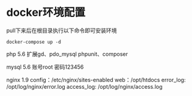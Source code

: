 # docker环境配置
pull下来后在根目录执行以下命令即可安装环境

```
docker-compose up -d
```

php 5.6
扩展gd、pdo_mysql
phpunit、composer


mysql 5.6
账号root
密码123456

nginx 1.9
config：/etc/nginx/sites-enabled
web：/opt/htdocs
error_log: /opt/log/nginx/error.log
access_log: /opt/log/nginx/access.log
